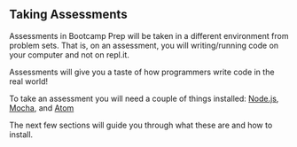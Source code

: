 ## Taking Assessments

Assessments in Bootcamp Prep will be taken in a different environment from problem
sets. That is, on an assessment, you will writing/running code on your computer
and not on repl.it.

Assessments will give you a taste of how programmers write code in the real world!

To take an assessment you will need a couple of things installed:
[Node.js][node], [Mocha][mocha], and [Atom][atom]

The next few sections will guide you through what these are and how to install.

[node]: https://nodejs.org/en/
[mocha]: https://mochajs.org/
[atom]: https://atom.io/
